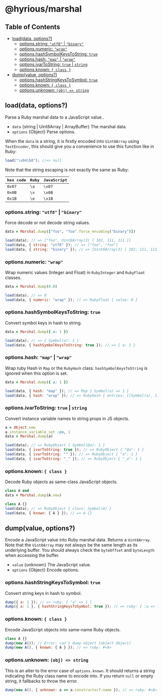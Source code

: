 # @hyrious/marshal

## Table of Contents

- [load(data, options?)](#loaddata-options)
  - [options.string: `"utf8"` | `"binary"`](#optionsstring-utf8--binary)
  - [options.numeric: `"wrap"`](#optionsnumeric-wrap)
  - [options.hashSymbolKeysToString: `true`](#optionshashsymbolkeystostring-true)
  - [options.hash: `"map"` | `"wrap"`](#optionshash-map--wrap)
  - [options.ivarToString: `true` | `string`](#optionsivartostring-true--string)
  - [options.known: `{ class }`](#optionsknown--class-)
- [dump(value, options?)](#dumpvalue-options)
  - [options.hashStringKeysToSymbol: `true`](#optionshashstringkeystosymbol-true)
  - [options.known: `{ class }`](#optionsknown--class--1)
  - [options.unknown: `(obj) => string`](#optionsunknown-obj--string)

## load(data, options?)

Parse a Ruby marshal data to a JavaScript value..

- `data` {string | Uint8Array | ArrayBuffer} The marshal data.
- `options` {Object} Parse options.

When the `data` is a string, it is firstly encoded into `Uint8Array` using `TextEncoder`,
this should give you a convenience to use this function like in Ruby:

```js
load("\x04\b0"); //=> null
```

Note that the string escaping is not exactly the same as Ruby:

<samp>

| hex code | Ruby | JavaScript |
| -------- | ---- | ---------- |
| 0x07     | \a   | \x07       |
| 0x0B     | \v   | \x0B       |
| 0x1B     | \e   | \x1B       |

</samp>

### options.string: `"utf8"` | `"binary"`

Force decode or not decode string values.

```rb
data = Marshal.dump(["foo", "foo".force_encoding("binary")])
```

```js
load(data); // => ["foo", Uint8Array(3) [ 102, 111, 111 ]]
load(data, { string: "utf8" }); // => ["foo", "foo"]
load(data, { string: "binary" }); // => [Uint8Array(3) [ 102, 111, 111 ], Uint8Array(3) [ 102, 111, 111 ]]
```

### options.numeric: `"wrap"`

Wrap numeric values (Integer and Float) in `RubyInteger` and `RubyFloat` classes.

```rb
data = Marshal.dump(0.0)
```

```js
load(data); // => 0
load(data, { numeric: "wrap" }); // => RubyFloat { value: 0 }
```

### options.hashSymbolKeysToString: `true`

Convert symbol keys in hash to string.

```rb
data = Marshal.dump({ a: 1 })
```

```js
load(data); // => { Symbol(a): 1 }
load(data, { hashSymbolKeysToString: true }); // => { a: 1 }
```

### options.hash: `"map"` | `"wrap"`

Wrap ruby Hash in `Map` or the `RubyHash` class.
`hashSymbolKeysToString` is ignored when this option is set.

```rb
data = Marshal.dump({ a: 1 })
```

```js
load(data, { hash: "map" }); // => Map { Symbol(a) => 1 }
load(data, { hash: "wrap" }); // => RubyHash { entries: [[Symbol(a), 1]] }
```

### options.ivarToString: `true` | `string`

Convert instance variable names to string props in JS objects.

```rb
a = Object.new
a.instance_variable_set :@a, 1
data = Marshal.dump(a)
```

```js
load(data); // => RubyObject { Symbol(@a): 1 }
load(data, { ivarToString: true }); // => RubyObject { "@a": 1 }
load(data, { ivarToString: "" }); // => RubyObject { "a": 1 }
load(data, { ivarToString: "_" }); // => RubyObject { "_a": 1 }
```

### options.known: `{ class }`

Decode Ruby objects as same-class JavaScript objects.

```rb
class A end
data = Marshal.dump(A.new)
```

```js
class A {}
load(data); // => RubyObject { class: Symbol(A) }
load(data, { known: { A } }); // => A {}
```

## dump(value, options?)

Encode a JavaScript value into Ruby marshal data. Returns a `Uint8Array`.
Note that the `Uint8Array` may not always be the same length as its underlying buffer.
You should always check the `byteOffset` and `byteLength` when accessing the buffer.

- `value` {unknown} The JavaScript value.
- `options` {Object} Encode options.

### options.hashStringKeysToSymbol: `true`

Convert string keys in hash to symbol.

```js
dump({ a: 1 }); // => ruby: { "a" => 1 }
dump({ a: 1 }, { hashStringKeysToSymbol: true }); // => ruby: { :a => 1 }
```

### options.known: `{ class }`

Encode JavaScript objects into same-name Ruby objects.

```js
class A {}
dump(new A()); // Error: can't dump object [object Object]
dump(new A(), { known: { A } }); // => ruby: #<A>
```

### options.unknown: `(obj) => string`

This is an alter to the error case of `options.known`.
It should returns a string indicating the Ruby class name to encode into.
If you return `null` or empty string, it fallbacks to throw the error.

```js
dump(new A(), { unknown: a => a.constructor?.name }); // => ruby: #<A>
```
